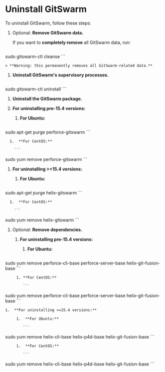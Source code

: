 # Uninstall GitSwarm

To uninstall GitSwarm, follow these steps:

1. Optional: **Remove GitSwarm data.**

    If you want to **completely remove** all GitSwarm data, run:

    ```
sudo gitswarm-ctl cleanse
    ```

    > **Warning: this permanently removes all GitSwarm-related data.**

1. **Uninstall GitSwarm's supervisory processes.**

    ```
sudo gitswarm-ctl uninstall
    ```

1.  **Uninstall the GitSwarm package.**
  1.  **For uninstalling pre-15.4 versions:**
      1.  **For Ubuntu:**

        ```
sudo apt-get purge perforce-gitswarm
        ```

      1.  **For CentOS:**

        ```
sudo yum remove perforce-gitswarm
        ```
  1.  **For uninstalling >=15.4 versions:**
      1.  **For Ubuntu:**

        ```
sudo apt-get purge helix-gitswarm
        ```

      1.  **For CentOS:**

        ```
sudo yum remove helix-gitswarm
        ```

1.  Optional: **Remove dependencies.**

    1. **For uninstalling pre-15.4 versions:**

         1. **For Ubuntu:**

            ```
sudo yum remove perforce-cli-base perforce-server-base helix-git-fusion-base
            ```

         1. **For CentOS:**

            ```
sudo yum remove perforce-cli-base perforce-server-base helix-git-fusion-base
            ```

    1.  **For uninstalling >=15.4 versions:**

         1.  **For Ubuntu:**

            ```
sudo yum remove helix-cli-base helix-p4d-base helix-git-fusion-base
            ```

         1.  **For CentOS:**

            ```
sudo yum remove helix-cli-base helix-p4d-base helix-git-fusion-base
            ```
